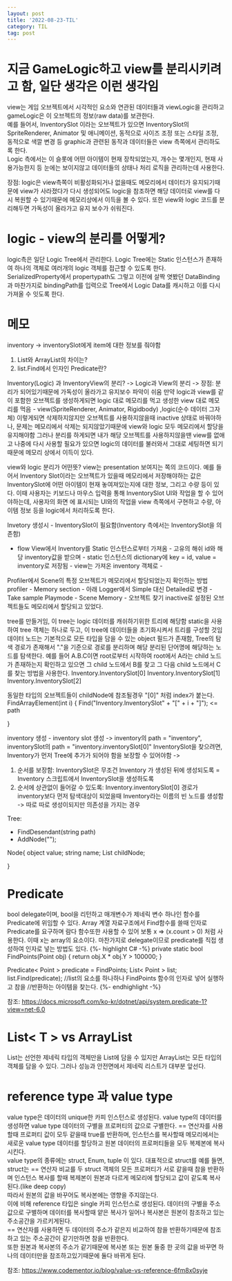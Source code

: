 ```yaml
---
layout: post
title: '2022-08-23-TIL'
category: TIL
tag: post
---
```


# 지금 GameLogic하고 view를 분리시키려고 함, 일단 생각은 이런 생각임

view는 게임 오브젝트에서 시각적인 요소와 연관된 데이터들과 viewLogic을 관리하고 gameLogic은 이 오브젝트의 정보(raw data)를 보관한다.  
예를 들어서, InventorySlot 이라는 오브젝트가 있으면 InventorySlot의 SpriteRenderer, Animator 및 애니메이션, 동적으로 사이즈 조정 또는 스타일 조정, 동적으로 색깔 변경 등 graphic과 관련된 동작과 데이터들은 view 측쪽에서 관리하도록 한다.   
Logic 측에서는 이 슬롯에 어떤 아이템이 현재 장착되었는지, 개수는 몇개인지, 현재 사용가능한지 등 눈에는 보이지않고 데이터들의 상태나 처리 로직을 관리하는데 사용한다.   

장점: logic은 view측쪽이 비활성화되거나 없을때도 메모리에서 데이터가 유지되기때문에 view가 사라졌다가 다시 생성되어도 logic을 참조하면 해당 데이터로 view를 다시 복원할 수 있기때문에 메모리상에서 이득을 볼 수 있다. 또한 view와 logic 코드를 분리해두면 가독성이 올라가고 유지 보수가 쉬워진다.   

# logic - view의 분리를 어떻게?

logic측은 일단 Logic Tree에서 관리한다. Logic Tree에는 Static 인스턴스가 존재하여 하나의 객체로 여러개의 logic 객체를 접근할 수 있도록 한다.   
SerializedProperty에서 propertypath도 그렇고 이전에 살짝 엿봤던 DataBinding과 마찬가지로 bindingPath를 입력으로 Tree에서 Logic Data를 캐시하고 이를 다시 가져올 수 잇도록 한다.

# 메모
inventory -> inventorySlot에게 item에 대한 정보를 줘야함


1. List<T>와 ArrayList<T>의 차이는?
2. list.Find에서 인자인 Predicate란?

Inventory(Logic) 과 InventoryView의 분리? -> Logic과 View의 분리 -> 장점: 분리가 되어있기때문에 가독성이 올라가고 유지보수 파악이 쉬움
만약 logic과 view를 같이 포함한 오브젝트를 생성하게되면 logic 대로 메모리를 먹고 생성한 view 대로 메모리를 먹음 - view(SpriteRenderer, Animator, Rigidbody)
,logic(순수 데이터 그자체) 이렇게되면 삭제하지않지만 오브젝트를 사용하지않을때 inactive 상태로 바꿔야하나, 문제는 메모리에서 삭제는 되지않았기때문에 view와
logic 모두 메모리에서 할당을 유지해야함
그러나 분리를 하게되면 내가 해당 오브젝트를 사용하지않을땐 view를 없애고 나중에 다시 사용할 필요가 있으면 logic의 데이터를 불러와서 그대로 세팅하면 되기
때문에 메모리 상에서 이득이 있다.

view와 logic 분리가 어떤뜻?
view는 presentation 보여지는 쪽의 코드이다. 예를 들어서 Inventory Slot이라는 오브젝트가 있을때 메모리에서 저장해야하는 값은 InventorySlot에 어떤 아이템이
현재 놓여져있는지에 대한 정보, 그리고 수량 등이 있다. 이때 사용자는 키보드나 마우스 입력을 통해 InventorySlot UI와 작업을 할 수 있어야하는데, 사용자의 화면
에 표시되는 UI와의 작업을 view 측쪽에서 구현하고 수량, 아이템 정보 등을 logic에서 처리하도록 한다. 

Invetory 생성시 - InventorySlot이 필요함(Inventory 측에서는 InventorySlot을 의존함)

- flow
View에서 Inventory를 Static 인스턴스로부터 가져옴 - 고유의 해쉬 id와 해당 inventory값을 받으며 - static 인스턴스의 dictionary에 key = id, value = inventory로
저장됨 - view는 가져온 inventory 객체로 - 


Profiler에서 Scene의 특정 오브젝트가 메모리에서 할당되었는지 확인하는 방법
profiler - Memory section - 아래 Logger에서 Simple 대신 Detailed로 변경 - Take sample Playmode - Scene Memory - 오브젝트 찾기
inactive로 설정된 오브젝트들도 메모리에서 할당되고 있었다.

tree를 만들거임, 이 tree는 logic 데이터를 캐쉬하기위한 트리에 해당함
static을 사용하여 tree 객체는 하나로 두고, 이 tree에 데이터들을 초기화시켜서 트리를 구성할 것임
데이터 노드는 기본적으로 모든 타입을 담을 수 있는 object 필드가 존재함,
Tree의 탐색 경로가 존재해서 "."을 기준으로 경로를 분리하며 해당 분리된 단어명에 해당하는 노드를 탐색한다.
예를 들어 A.B.C이면 root로부터 시작하여 root에서 A라는 child 노드가 존재하는지 확인하고 있으면 그 child 노드에서 B를 찾고 그 다음 child 노드에서 C를 찾는 방법을 사용한다.
Inventory.InventorySlot[0]
Inventory.InventorySlot[1]
Inventory.InventorySlot[2]

동일한 타입의 오브젝트들이 childNode에 참조될경우 "[0]" 처럼 index가 붙는다.
FindArrayElement(int i)
{
Find("Inventory.InventorySlot" + "[" + i + "]"); <= path


}

inventory 생성 - inventory slot 생성 -> inventory의 path = "inventory", inventorySlot의 path = "inventory.inventorySlot[0]"
InventorySlot을 찾으려면, Inventory가 먼저 Tree에 추가가 되어야 함을 보장할 수 있어야함
-> 
1. 순서를 보장함: InventorySlot은 무조건 Inventory 가 생성된 뒤에 생성되도록 = Inventory 스크립트에서 InventorySlot을 생성하도록
2. 순서에 상관없이 들어갈 수 있도록: Inventory.inventorySlot[0] 경로가 inventory보다 먼저 탐색대상이 되었을때 Inventory라는 이름의 
빈 노드를 생성함
-> 
따로 따로 생성이되지만 의존성을 가지는 경우



Tree:
- FindDesendant(string path)
- AddNode("");

Node{
object value;
string name;
List<Node> childNode;

}

# Predicate
bool delegate이며, bool을 리턴하고 매개변수가 제네릭 변수 하나인 함수를 Predicate에 위임할 수 있다. 
Array 계열 자료구조에서 Find함수를 쓸때 인자로 Predicate를 요구하며 람다 함수또한 사용할 수 있어 보통 x => (x.count > 0) 처럼 사용한다. 이때 x는 array의 요소이다.
마찬가지로 delegate이므로 predicate를 직접 생성하여 인자로 넣는 방법도 있다.
{%- highlight C# -%}
private static bool FindPoints(Point obj)
   {
      return obj.X * obj.Y > 100000;
   }

Predicate< Point > predicate = FindPoints;
List< Point > list;
list.Find(predicate); 
//list의 요소를 하나하나 FindPoints 함수의 인자로 넣어 실행하고 참을 
//반환하는 아이템을 찾는다.
{%- endhighlight -%}

참조:
<https://docs.microsoft.com/ko-kr/dotnet/api/system.predicate-1?view=net-6.0>

# List< T > vs ArrayList
List는 선언한 제네릭 타입의 객체만을 List에 담을 수 있지만 ArrayList는 모든 타입의 객체를 담을 수 있다. 그러나 성능과 안전면에서 제네릭 리스트가 대부분 앞선다.

# reference type 과 value type
value type은 데이터의 unique한 카피 인스턴스로 생성된다. value type의 데이터를 생성하면 value type 데이터의 구별을 프로퍼티의 값으로 구별한다. == 연산자를 사용할때 프로퍼티 값이 모두 같을때 true를 반환하며, 인스턴스를 복사할때 메모리에서는 새로운 value type 데이터를 할당하고 원본 데이터의 프로퍼티들을 모두 복제본에 복사시킨다.  
value type의 종류에는 struct, Enum, tuple 이 있다. 대표적으로 struct를 예를 들면, struct는 == 연산자 비교를 두 struct 객체의 모든 프로퍼티가 서로 같을때 참을 반환하며 인스턴스 복사를 할때 복제본이 원본과 다르게 메모리에 할당되고 값이 같도록 복사된다.(like deep copy)  
따라서 원본의 값을 바꾸어도 복사본에는 영향을 주지않는다.  
이에 비해 reference 타입은 single 카피 인스턴스로 생성된다. 데이터의 구별을 주소값으로 구별하며 데이터를 복사할때 얕은 복사가 일어나 복사본은 원본이 참조하고 있는 주소공간을 가르키게된다.  
== 연산자를 사용하면 두 데이터의 주소가 같은지 비교하여 참을 반환하기때문에 
참조하고 있는 주소공간이 같기만하면 참을 반환한다.  
또한 원본과 복사본의 주소가 같기때문에 복사본 또는 원본 둘중 한 곳의 값을 바꾸면 하나의 데이터만을 참조하고있기때문에 둘다 바뀌게 된다.

참조: <https://www.codementor.io/blog/value-vs-reference-6fm8x0syje>

